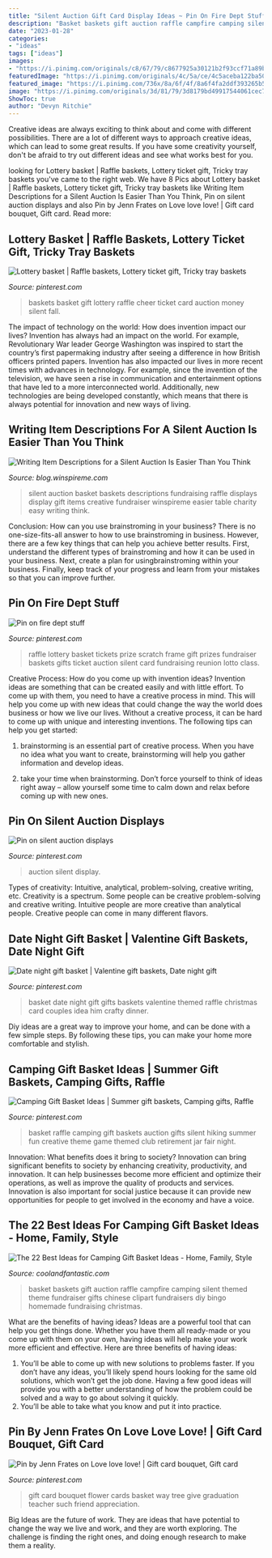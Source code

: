 ```yaml
---
title: "Silent Auction Gift Card Display Ideas ~ Pin On Fire Dept Stuff"
description: "Basket baskets gift auction raffle campfire camping silent themed theme fundraiser gifts chinese clipart fundraisers diy bingo homemade fundraising christmas"
date: "2023-01-28"
categories:
- "ideas"
tags: ["ideas"]
images:
- "https://i.pinimg.com/originals/c8/67/79/c8677925a30121b2f93ccf71a89b4800.jpg"
featuredImage: "https://i.pinimg.com/originals/4c/5a/ce/4c5aceba122ba50d3422a9377f273da2.jpg"
featured_image: "https://i.pinimg.com/736x/8a/6f/4f/8a6f4fa2ddf393265b5bba3e7e23efbb.jpg"
image: "https://i.pinimg.com/originals/3d/81/79/3d8179bd49917544061cec7b91bb5376.jpg"
ShowToc: true
author: "Devyn Ritchie"
---
```



Creative ideas are always exciting to think about and come with different possibilities. There are a lot of different ways to approach creative ideas, which can lead to some great results. If you have some creativity yourself, don't be afraid to try out different ideas and see what works best for you.

	

		
looking for Lottery basket | Raffle baskets, Lottery ticket gift, Tricky tray baskets you've came to the right web. We have 8 Pics about Lottery basket | Raffle baskets, Lottery ticket gift, Tricky tray baskets like Writing Item Descriptions for a Silent Auction Is Easier Than You Think, Pin on silent auction displays and also Pin by Jenn Frates on Love love love! | Gift card bouquet, Gift card. Read more:
		
    
## Lottery Basket | Raffle Baskets, Lottery Ticket Gift, Tricky Tray Baskets

<img loading=lazy src="https://i.pinimg.com/originals/4c/5a/ce/4c5aceba122ba50d3422a9377f273da2.jpg" onerror="this.onerror=null;this.src='https://tse1.mm.bing.net/th?id=OIP.gljOUJwIxQDcstKRalobeQHaJ4&amp;pid=15.1';" alt="Lottery basket | Raffle baskets, Lottery ticket gift, Tricky tray baskets">

_Source: pinterest.com_

>baskets basket gift lottery raffle cheer ticket card auction money silent fall. 

	

The impact of technology on the world: How does invention impact our lives?
Invention has always had an impact on the world. For example, Revolutionary War leader George Washington was inspired to start the country’s first papermaking industry after seeing a difference in how British officers printed papers. Invention has also impacted our lives in more recent times with advances in technology. For example, since the invention of the television, we have seen a rise in communication and entertainment options that have led to a more interconnected world. Additionally, new technologies are being developed constantly, which means that there is always potential for innovation and new ways of living.

    
## Writing Item Descriptions For A Silent Auction Is Easier Than You Think

<img loading=lazy src="http://blog.winspireme.com/hubfs/Silent_auction_displays.jpg#keepProtocol" onerror="this.onerror=null;this.src='https://tse3.mm.bing.net/th?id=OIP.aJkBv1MpGAod2ql0RxmBpQHaLH&amp;pid=15.1';" alt="Writing Item Descriptions for a Silent Auction Is Easier Than You Think">

_Source: blog.winspireme.com_

>silent auction basket baskets descriptions fundraising raffle displays display gift items creative fundraiser winspireme easier table charity easy writing think. 

	

Conclusion: How can you use brainstroming in your business?
There is no one-size-fits-all answer to how to use brainstroming in business. However, there are a few key things that can help you achieve better results. First, understand the different types of brainstroming and how it can be used in your business. Next, create a plan for usingbrainstroming within your business. Finally, keep track of your progress and learn from your mistakes so that you can improve further.

    
## Pin On Fire Dept Stuff

<img loading=lazy src="https://i.pinimg.com/736x/8a/6f/4f/8a6f4fa2ddf393265b5bba3e7e23efbb.jpg" onerror="this.onerror=null;this.src='https://tse2.mm.bing.net/th?id=OIP.2mYRXZliArE3EBVPmpl1cwHaJ3&amp;pid=15.1';" alt="Pin on fire dept stuff">

_Source: pinterest.com_

>raffle lottery basket tickets prize scratch frame gift prizes fundraiser baskets gifts ticket auction silent card fundraising reunion lotto class. 

	

Creative Process: How do you come up with invention ideas?
Invention ideas are something that can be created easily and with little effort. To come up with them, you need to have a creative process in mind. This will help you come up with new ideas that could change the way the world does business or how we live our lives. Without a creative process, it can be hard to come up with unique and interesting inventions. The following tips can help you get started:
1. brainstorming is an essential part of creative process. When you have no idea what you want to create, brainstorming will help you gather information and develop ideas.

2. take your time when brainstorming. Don’t force yourself to think of ideas right away – allow yourself some time to calm down and relax before coming up with new ones.


    
## Pin On Silent Auction Displays

<img loading=lazy src="https://i.pinimg.com/originals/12/1c/c9/121cc913dfdc968db563b5b58c8f8750.jpg" onerror="this.onerror=null;this.src='https://tse2.mm.bing.net/th?id=OIP.-EIVa1M1kchQl51CR50KswHaE8&amp;pid=15.1';" alt="Pin on silent auction displays">

_Source: pinterest.com_

>auction silent display. 

	

Types of creativity: Intuitive, analytical, problem-solving, creative writing, etc.
Creativity is a spectrum. Some people can be creative problem-solving and creative writing. Intuitive people are more creative than analytical people. Creative people can come in many different flavors.

    
## Date Night Gift Basket | Valentine Gift Baskets, Date Night Gift

<img loading=lazy src="https://i.pinimg.com/originals/c8/67/79/c8677925a30121b2f93ccf71a89b4800.jpg" onerror="this.onerror=null;this.src='https://tse3.mm.bing.net/th?id=OIP.vNI-O_AsTjr_TO8Fr4_f1AHaJ4&amp;pid=15.1';" alt="Date night gift basket | Valentine gift baskets, Date night gift">

_Source: pinterest.com_

>basket date night gift gifts baskets valentine themed raffle christmas card couples idea him crafty dinner. 

	

Diy ideas are a great way to improve your home, and can be done with a few simple steps. By following these tips, you can make your home more comfortable and stylish.

    
## Camping Gift Basket Ideas | Summer Gift Baskets, Camping Gifts, Raffle

<img loading=lazy src="https://i.pinimg.com/originals/3d/81/79/3d8179bd49917544061cec7b91bb5376.jpg" onerror="this.onerror=null;this.src='https://tse1.mm.bing.net/th?id=OIP.eH_45bS4ifSTI3XhROEilAHaJ7&amp;pid=15.1';" alt="Camping Gift Basket Ideas | Summer gift baskets, Camping gifts, Raffle">

_Source: pinterest.com_

>basket raffle camping gift baskets auction gifts silent hiking summer fun creative theme game themed club retirement jar fair night. 

	

Innovation: What benefits does it bring to society?
Innovation can bring significant benefits to society by enhancing creativity, productivity, and innovation. It can help businesses become more efficient and optimize their operations, as well as improve the quality of products and services. Innovation is also important for social justice because it can provide new opportunities for people to get involved in the economy and have a voice.

    
## The 22 Best Ideas For Camping Gift Basket Ideas - Home, Family, Style

<img loading=lazy src="https://coolandfantastic.com/wp-content/uploads/2020/02/camping-gift-basket-ideas-lovely-campfire-basket-my-baskets-of-camping-gift-basket-ideas.jpg" onerror="this.onerror=null;this.src='https://tse3.mm.bing.net/th?id=OIP.q8DNBDc9BzBwJtolUnwoOAHaJ4&amp;pid=15.1';" alt="The 22 Best Ideas for Camping Gift Basket Ideas - Home, Family, Style">

_Source: coolandfantastic.com_

>basket baskets gift auction raffle campfire camping silent themed theme fundraiser gifts chinese clipart fundraisers diy bingo homemade fundraising christmas. 

	

What are the benefits of having ideas?
Ideas are a powerful tool that can help you get things done. Whether you have them all ready-made or you come up with them on your own, having ideas will help make your work more efficient and effective. Here are three benefits of having ideas: 
1. You’ll be able to come up with new solutions to problems faster. If you don’t have any ideas, you’ll likely spend hours looking for the same old solutions, which won’t get the job done. Having a few good ideas will provide you with a better understanding of how the problem could be solved and a way to go about solving it quickly. 
2. You’ll be able to take what you know and put it into practice.

    
## Pin By Jenn Frates On Love Love Love! | Gift Card Bouquet, Gift Card

<img loading=lazy src="https://i.pinimg.com/originals/0a/d0/7f/0ad07f751d31d1c4946fcd6401f2b151.jpg" onerror="this.onerror=null;this.src='https://tse2.mm.bing.net/th?id=OIP.PCsRAdKls6tEo99wPKdkeAHaJ4&amp;pid=15.1';" alt="Pin by Jenn Frates on Love love love! | Gift card bouquet, Gift card">

_Source: pinterest.com_

>gift card bouquet flower cards basket way tree give graduation teacher such friend appreciation. 

	

Big Ideas are the future of work. They are ideas that have potential to change the way we live and work, and they are worth exploring. The challenge is finding the right ones, and doing enough research to make them a reality.


